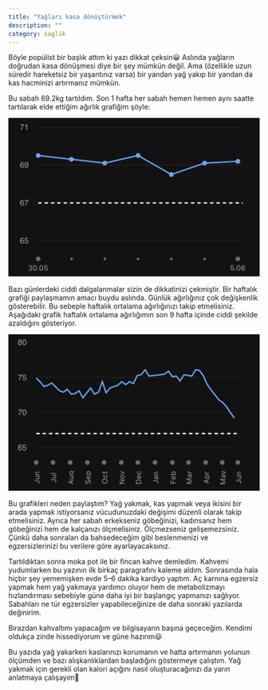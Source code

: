 ```yaml
---
title: "Yağları kasa dönüştürmek"
description: ""
category: saglik
---
```

Böyle popülist bir başlık attım ki yazı dikkat çeksin😀 Aslında yağların doğrudan kasa dönüşmesi diye bir şey mümkün değil. Ama (özellikle uzun süredir hareketsiz bir yaşantınız varsa) bir yandan yağ yakıp bir yandan da kas hacminizi artırmanız mümkün.

Bu sabah 69.2kg tartıldım. Son 1 hafta her sabah hemen hemen aynı saatte tartılarak elde ettiğim ağırlık grafiğim şöyle:

![](/assets/images/yaglari-kasa-donusturmek-0.jpeg)

Bazı günlerdeki ciddi dalgalanmalar sizin de dikkatinizi çekmiştir. Bir haftalık grafiği paylaşmamın amacı buydu aslında. Günlük ağırlığınız çok değişkenlik gösterebilir. Bu sebeple haftalık ortalama ağırlığınızı takip etmelisiniz. Aşağıdaki grafik haftalık ortalama ağırlığımın son 9 hafta içinde ciddi şekilde azaldığını gösteriyor.

![](/assets/images/yaglari-kasa-donusturmek-1.jpeg)

Bu grafikleri neden paylaştım? Yağ yakmak, kas yapmak veya ikisini bir arada yapmak istiyorsanız vücudunuzdaki değişimi düzenli olarak takip etmelisiniz. Ayrıca her sabah erkekseniz göbeğinizi, kadınsanız hem göbeğinizi hem de kalçanızı ölçmelisiniz. Ölçmezseniz gelişemezsiniz. Çünkü daha sonraları da bahsedeceğim gibi beslenmenizi ve egzersizlerinizi bu verilere göre ayarlayacaksınız.


Tartıldıktan sonra moka pot ile bir fincan kahve demledim. Kahvemi yudumlarken bu yazının ilk birkaç paragrafını kaleme aldım. Sonrasında hala hiçbir şey yememişken evde 5–6 dakika kardiyo yaptım. Aç karnına egzersiz yapmak hem yağ yakmaya yardımcı oluyor hem de metabolizmayı hızlandırması sebebiyle güne daha iyi bir başlangıç yapmanızı sağlıyor. Sabahları ne tür egzersizler yapabileceğinize de daha sonraki yazılarda değinirim.

Birazdan kahvaltımı yapacağım ve bilgisayarın başına geçeceğim. Kendimi oldukça zinde hissediyorum ve güne hazırım😃

Bu yazıda yağ yakarken kaslarınızı korumanın ve hatta artırmanın yolunun ölçümden ve bazı alışkanlıklardan başladığını göstermeye çalıştım. Yağ yakmak için gerekli olan kalori açığını nasıl oluşturacağınızı da yarın anlatmaya çalışayım👋
